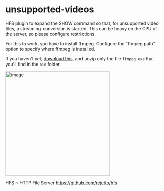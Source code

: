 # unsupported-videos

HFS plugin to expand the SHOW command so that, for unsupported video files, a streaming-conversion is started. 
This can be heavy on the CPU of the server, so please configure restrictions.

For this to work, you have to install ffmpeg. Configure the "ffmpeg path" option to specify where ffmpeg is installed.

If you haven't yet, [download this](https://github.com/BtbN/FFmpeg-Builds/releases/download/latest/ffmpeg-master-latest-win64-gpl.zip),
and unzip only the file `ffmpeg.exe` that you'll find in the `bin` folder.

<img width="332" alt="image" src="https://github.com/user-attachments/assets/7daaf2c8-9dbd-46f1-93b6-7628c4d1d3b6" />

HFS ~ HTTP File Server https://github.com/rejetto/hfs
